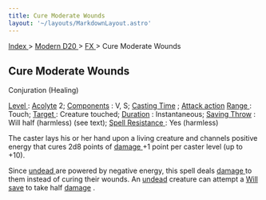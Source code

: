 ```yaml
---
title: Cure Moderate Wounds
layout: '~/layouts/MarkdownLayout.astro'
---
```


[ Index ](/) > [ Modern D20 ](/modern.d20.srd) > [ FX ](/modern.d20.srd/fx) > Cure Moderate Wounds

##  Cure Moderate Wounds

Conjuration (Healing)

[ Level ](/modern.d20.srd/fx/level) : [ Acolyte](/modern.d20.srd/classes/advanced/acolyte) 2; [ Components](/modern.d20.srd/fx/components) : V, S; [ Casting Time](/modern.d20.srd/fx/casting.time) ; [ Attack action](/modern.d20.srd/combat/attack.actions) [ Range ](/modern.d20.srd/fx/range) :
Touch; [ Target ](/modern.d20.srd/fx/target) : Creature touched; [ Duration](/modern.d20.srd/fx/duration) : Instantaneous; [ Saving Throw](/modern.d20.srd/basics/saving.throws) : Will half (harmless) (see text); [Spell Resistance ](/modern.d20.srd/special.abilities/spell.resistance) : Yes
(harmless)

The caster lays his or her hand upon a living creature and channels positive
energy that cures 2d8 points of [ damage ](/modern.d20.srd/combat/damage) +1
point per caster level (up to +10).

Since [ undead ](/modern.d20.srd/creature.types/undead) are powered by
negative energy, this spell deals [ damage ](/modern.d20.srd/combat/damage) to
them instead of curing their wounds. An [ undead](/modern.d20.srd/creature.types/undead) creature can attempt a [ Will save](/modern.d20.srd/basics/saving.throws) to take half [ damage](/modern.d20.srd/combat/damage) .


